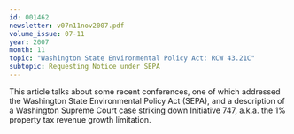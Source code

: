 ```yaml
---
id: 001462
newsletter: v07n11nov2007.pdf
volume_issue: 07-11
year: 2007
month: 11
topic: "Washington State Environmental Policy Act: RCW 43.21C"
subtopic: Requesting Notice under SEPA
---
```


This article talks about some recent conferences, one of which addressed the Washington State Environmental Policy Act (SEPA), and a description of a Washington Supreme Court case striking down Initiative 747, a.k.a. the 1% property tax revenue growth limitation.